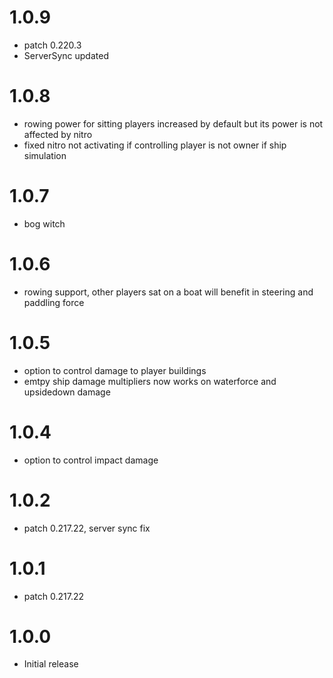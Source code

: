 # 1.0.9
* patch 0.220.3
* ServerSync updated

# 1.0.8
* rowing power for sitting players increased by default but its power is not affected by nitro
* fixed nitro not activating if controlling player is not owner if ship simulation

# 1.0.7
* bog witch

# 1.0.6
* rowing support, other players sat on a boat will benefit in steering and paddling force

# 1.0.5
* option to control damage to player buildings
* emtpy ship damage multipliers now works on waterforce and upsidedown damage

# 1.0.4
* option to control impact damage

# 1.0.2
* patch 0.217.22, server sync fix

# 1.0.1
* patch 0.217.22

# 1.0.0
* Initial release